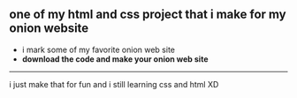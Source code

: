 one of my html and css project that i make for my onion website
--------
- i mark some of my favorite onion web site
- **download the code and make your onion web site**
--------
i just make that for fun and i still learning css and html XD
